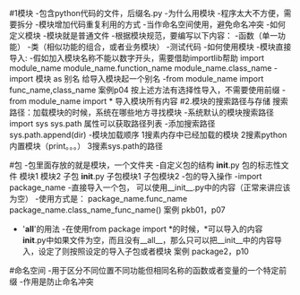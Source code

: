 #1模块
-包含python代码的文件，后缀名.py
-为什么用模块
    -程序太大不方便，需要拆分
    -模块增加代码重复利用的方式
    -当作命名空间使用，避免命名冲突
-如何定义模块
    -模块就是普通文件
    -根据模块规范，要编写以下内容：
        -函数（单一功能）
        -类（相似功能的组合，或者业务模块）
        -测试代码
-如何使用模块
    -模块直接导入:
        -假如加入模块名称不能以数字开头，需要借助importlib帮助
        import module_name
        module_name.function_name
        module_name.class_name
        -import 模块 as 别名 给导入模块起一个别名
        -from module_name import func_name,class_name
         案例p04 按上述方法有选择性导入，不需要使用前缀
        -from module_name import *
        导入模块所有内容
#2.模块的搜索路径与存储
    搜索路径：加载模块的时候，系统在哪些地方寻找模块
-系统默认的模块搜索路径
    import sys
    sys.path 属性可以获取路径列表 
-添加搜索路径
    sys.path.append(dir)
-模块加载顺序
    1搜素内存中已经加载的模块
    2搜素python内置模块（print。。。）
    3搜素sys.path的路径



#包
-包里面存放的就是模块，一个文件夹
-自定义包的结构
    __init__.py 包的标志性文件
    模块1
    模块2
    子包 
        __init__.py
        子包模块1
        子包模块2
-包的导入操作
    -import package_name
    -直接导入一个包， 可以使用__init__.py中的内容（正常来讲应该为空）
    -使用方式是：
        package_name.func_name
        package_name.class_name_func_name()
        案例 pkb01，p07
- '__all__'的用法
    -在使用from package import *的时候，*可以导入的内容   
    __init__.py中如果文件为空，而且没有__all__，那么只可以把__init__中的内容导入，设定了则按照设定的导入子包或者模块
       案例 package2，p10
       
#命名空间
-用于区分不同位置不同功能但相同名称的函数或者变量的一个特定前缀
-作用是防止命名冲突